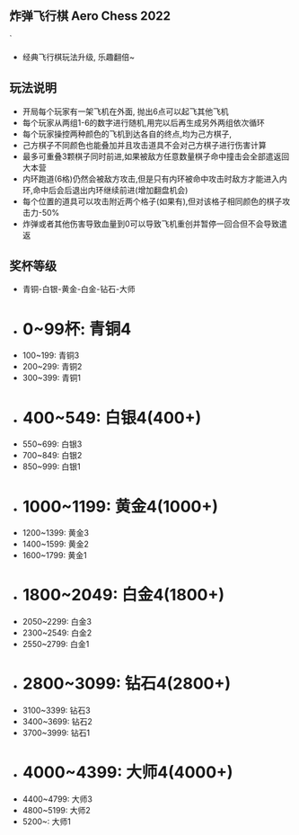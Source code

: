 
## 炸弹飞行棋 Aero Chess 2022
`
* 经典飞行棋玩法升级, 乐趣翻倍~

## 玩法说明
* 开局每个玩家有一架飞机在外面, 抛出6点可以起飞其他飞机
* 每个玩家从两组1-6的数字进行随机,用完以后再生成另外两组依次循环
* 每个玩家操控两种颜色的飞机到达各自的终点,均为己方棋子,
* 己方棋子不同颜色也能叠加并且攻击道具不会对己方棋子进行伤害计算
* 最多可重叠3颗棋子同时前进,如果被敌方任意数量棋子命中撞击会全部遣返回大本营
* 内环跑道(6格)仍然会被敌方攻击,但是只有内环被命中攻击时敌方才能进入内环,命中后会后退出内环继续前进(增加翻盘机会)
* 每个位置的道具可以攻击附近两个格子(如果有),但对该格子相同颜色的棋子攻击力-50%
* 炸弹或者其他伤害导致血量到0可以导致飞机重创并暂停一回合但不会导致遣返

## 奖杯等级
* 青铜-白银-黄金-白金-钻石-大师
* # 0~99杯: 青铜4
* 100~199: 青铜3
* 200~299: 青铜2
* 300~399: 青铜1
* # 400~549: 白银4(400+)
* 550~699: 白银3
* 700~849: 白银2
* 850~999: 白银1
* # 1000~1199: 黄金4(1000+)
* 1200~1399: 黄金3
* 1400~1599: 黄金2
* 1600~1799: 黄金1
* # 1800~2049: 白金4(1800+)
* 2050~2299: 白金3
* 2300~2549: 白金2
* 2550~2799: 白金1
* # 2800~3099: 钻石4(2800+)
* 3100~3399: 钻石3
* 3400~3699: 钻石2
* 3700~3999: 钻石1
* # 4000~4399: 大师4(4000+)
* 4400~4799: 大师3
* 4800~5199: 大师2
* 5200~: 大师1


